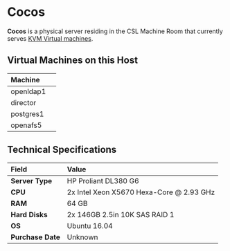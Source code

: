 # Cocos

**Cocos** is a physical server residing in the CSL Machine Room that currently serves [KVM Virtual machines]().

## Virtual Machines on this Host

| Machine |  |
| :--- | :--- |
| openldap1 |  |
| director |  |
| postgres1 |  |
| openafs5 |  |

## Technical Specifications

| **Field** | Value |
| :--- | :--- |
| **Server Type** | HP Proliant DL380 G6 |
| **CPU** | 2x Intel Xeon X5670 Hexa-Core @ 2.93 GHz |
| **RAM** | 64 GB |
| **Hard Disks** | 2x 146GB 2.5in 10K SAS RAID 1 |
| **OS** | Ubuntu 16.04 |
| **Purchase Date** | Unknown |

